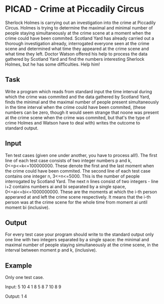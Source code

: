 # PICAD - Crime at Piccadily Circus

Sherlock Holmes is carrying out an investigation into the crime at Piccadily Circus. Holmes is trying to determine the maximal and minimal number of people staying simultaneously at the crime scene at a moment when the crime could have been commited. Scotland Yard has already carried out a thorough investigation already, interrogated everyone seen at the crime scene and determined what time they appeared at the crime scene and what time they left. Doctor Watson offered his help to process the data gathered by Scotland Yard and find the numbers interesting Sherlock Holmes, but he has some difficulties. Help him!

## Task

Write a program which reads from standard input the time interval during which the crime was commited and the data gathered by Scotland Yard,
finds the minimal and the maximal number of people present simultaneously in the time interval when the crime could have been commited, (these numbers can be zero, though it would seem strange that noone was present at the crime scene when the crime was commited, but that's the type of crime Holmes and Watson have to deal with)
writes the outcome to standard output.

## Input

Ten test cases (given one under another, you have to process all!). The first line of each test case consists of two integer numbers p and k, 0<=p<=k<=100000000. These denote the first and the last moment when the crime could have been commited. The second line of each test case contains one integer n, 3<=n<=5000. This is the number of people interrogated by Scotland Yard. The next n lines consist of two integers - line i+2 contains numbers ai and bi separated by a single space, 0<=ai<=bi<=1000000000. These are the moments at which the i-th person apperared at and left the crime scene respectively. It means that the i-th person was at the crime scene for the whole time from moment ai until moment bi (inclusive).

## Output

For every test case your program should write to the standard output only one line with two integers separated by a single space: the minimal and maximal number of people staying simultaneously at the crime scene, in the interval between moment p and k, (inclusive).

## Example

Only one test case.

Input:
5 10
4
1 8
5 8
7 10
8 9

Output:
1 4
